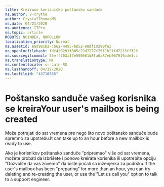 ```yaml
---
title: Kreirano korisničko poštansko sanduče
ms.author: v-crytho
author: CrystalThomasMS
ms.date: 04/21/2020
ms.audience: ITPro
ms.topic: article
ROBOTS: NOINDEX, NOFOLLOW
localization_priority: Normal
ms.assetid: 6ad981b2-cb62-4495-b852-88df10299fe3
ms.openlocfilehash: fdf420291f805c29d7277f2511b21fd7213ff326
ms.sourcegitcommit: 55eff703a17e500681d8fa6a87eb067019ade3cc
ms.translationtype: MT
ms.contentlocale: sr-Latn-RS
ms.lasthandoff: 04/22/2020
ms.locfileid: "43710565"
---
```

# <a name="your-users-mailbox-is-being-created"></a><span data-ttu-id="334e3-102">Poštansko sanduče vašeg korisnika se kreira</span><span class="sxs-lookup"><span data-stu-id="334e3-102">Your user's mailbox is being created</span></span>

<span data-ttu-id="334e3-103">Može potrajati do sat vremena pre nego što novo poštansko sanduče bude spremno za upotrebu.</span><span class="sxs-lookup"><span data-stu-id="334e3-103">It can take up to an hour before a new mailbox is ready to use.</span></span>
  
<span data-ttu-id="334e3-104">Ako je korisnikov poštansko sanduče "pripremao" više od sat vremena, možete probati da izbrišete i ponovo kreirate korisnika ili upotrebite opciju "Dozvolite da vas zovemo" da biste pričali sa inženjerka za podršku.</span><span class="sxs-lookup"><span data-stu-id="334e3-104">If the user's mailbox has been "preparing" for more than an hour, you can try deleting and re-creating the user, or use the "Let us call you" option to talk to a support engineer.</span></span>
  

